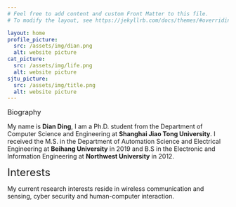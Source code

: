 ```yaml
---
# Feel free to add content and custom Front Matter to this file.
# To modify the layout, see https://jekyllrb.com/docs/themes/#overriding-theme-defaults

layout: home
profile_picture:
  src: /assets/img/dian.png
  alt: website picture
cat_picture:
  src: /assets/img/life.png
  alt: website picture
sjtu_picture:
  src: /assets/img/title.png
  alt: website picture
---
```

<font size=3>Biography</font>

<p>
	My name is <b>Dian Ding</b>, I am a Ph.D. student from the Department of Computer Science and Engineering at <b>Shanghai Jiao Tong University</b>. I received the M.S. in the Department of Automation Science and Electrical Engineering at <b>Beihang University</b> in 2019 and B.S in the Electronic and Information Engineering at <b>Northwest University</b> in 2012.
</p>

<p>
<font size=5>Interests</font>
</p>
<p>
	My current research interests reside in wireless communication and sensing, cyber security and human-computer interaction.
</p>





